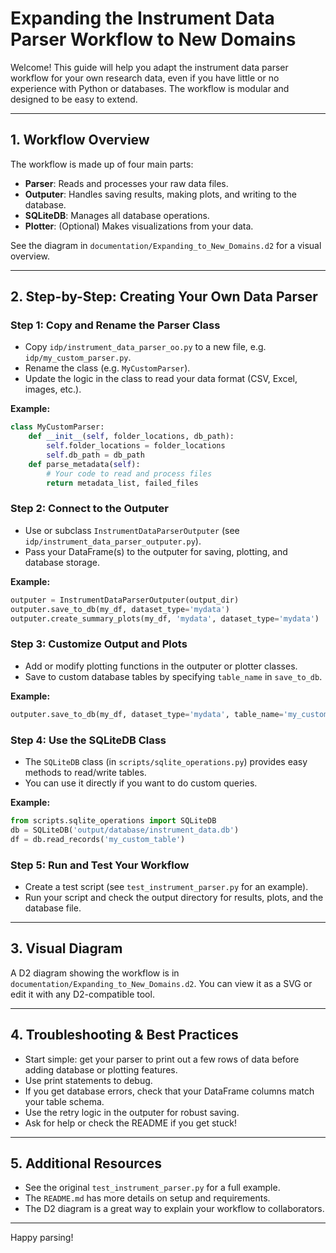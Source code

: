 # Expanding the Instrument Data Parser Workflow to New Domains

Welcome! This guide will help you adapt the instrument data parser workflow for your own research data, even if you have little or no experience with Python or databases. The workflow is modular and designed to be easy to extend.

---

## 1. Workflow Overview

The workflow is made up of four main parts:
- **Parser**: Reads and processes your raw data files.
- **Outputer**: Handles saving results, making plots, and writing to the database.
- **SQLiteDB**: Manages all database operations.
- **Plotter**: (Optional) Makes visualizations from your data.

See the diagram in `documentation/Expanding_to_New_Domains.d2` for a visual overview.

---

## 2. Step-by-Step: Creating Your Own Data Parser

### Step 1: Copy and Rename the Parser Class
- Copy `idp/instrument_data_parser_oo.py` to a new file, e.g. `idp/my_custom_parser.py`.
- Rename the class (e.g. `MyCustomParser`).
- Update the logic in the class to read your data format (CSV, Excel, images, etc.).

**Example:**
```python
class MyCustomParser:
    def __init__(self, folder_locations, db_path):
        self.folder_locations = folder_locations
        self.db_path = db_path
    def parse_metadata(self):
        # Your code to read and process files
        return metadata_list, failed_files
```

### Step 2: Connect to the Outputer
- Use or subclass `InstrumentDataParserOutputer` (see `idp/instrument_data_parser_outputer.py`).
- Pass your DataFrame(s) to the outputer for saving, plotting, and database storage.

**Example:**
```python
outputer = InstrumentDataParserOutputer(output_dir)
outputer.save_to_db(my_df, dataset_type='mydata')
outputer.create_summary_plots(my_df, 'mydata', dataset_type='mydata')
```

### Step 3: Customize Output and Plots
- Add or modify plotting functions in the outputer or plotter classes.
- Save to custom database tables by specifying `table_name` in `save_to_db`.

**Example:**
```python
outputer.save_to_db(my_df, dataset_type='mydata', table_name='my_custom_table')
```

### Step 4: Use the SQLiteDB Class
- The `SQLiteDB` class (in `scripts/sqlite_operations.py`) provides easy methods to read/write tables.
- You can use it directly if you want to do custom queries.

**Example:**
```python
from scripts.sqlite_operations import SQLiteDB
db = SQLiteDB('output/database/instrument_data.db')
df = db.read_records('my_custom_table')
```

### Step 5: Run and Test Your Workflow
- Create a test script (see `test_instrument_parser.py` for an example).
- Run your script and check the output directory for results, plots, and the database file.

---

## 3. Visual Diagram

A D2 diagram showing the workflow is in `documentation/Expanding_to_New_Domains.d2`. You can view it as a SVG or edit it with any D2-compatible tool.

---

## 4. Troubleshooting & Best Practices
- Start simple: get your parser to print out a few rows of data before adding database or plotting features.
- Use print statements to debug.
- If you get database errors, check that your DataFrame columns match your table schema.
- Use the retry logic in the outputer for robust saving.
- Ask for help or check the README if you get stuck!

---

## 5. Additional Resources
- See the original `test_instrument_parser.py` for a full example.
- The `README.md` has more details on setup and requirements.
- The D2 diagram is a great way to explain your workflow to collaborators.

---

Happy parsing! 
